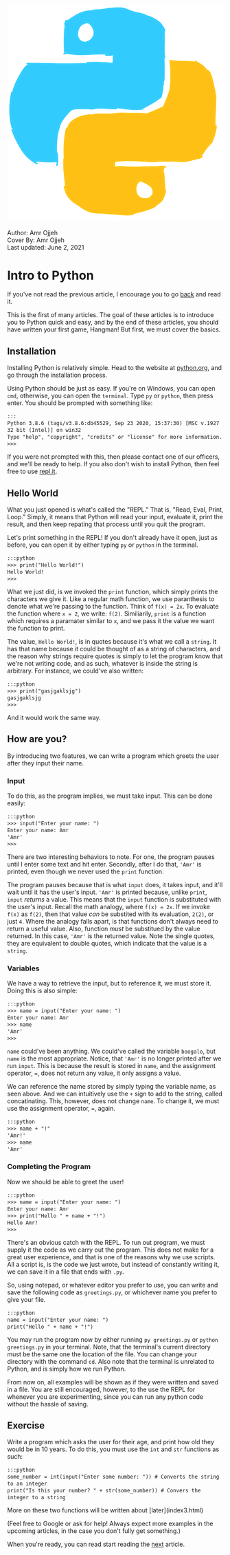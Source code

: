 ![](cover.png)
<figcaption>Author: Amr Ojjeh</figcaption>
<figcaption>Cover By: Amr Ojjeh</figcaption>
<figcaption>Last updated: June 2, 2021</figcaption>

# Intro to Python
If you've not read the previous article, I encourage you to go [back](index.html) and read it.

This is the first of many articles. The goal of these articles is to introduce you to Python quick and easy, and by the end of these articles, you should have written your first game, Hangman! But first, we must cover the basics.

## Installation
Installing Python is relatively simple. Head to the website at [python.org](https://www.python.org/), and go through the installation process.

Using Python should be just as easy. If you're on Windows, you can open `cmd`, otherwise, you can open the `terminal`. Type `py` or `python`, then press enter. You should be prompted with something like:

	:::
	Python 3.8.6 (tags/v3.8.6:db45529, Sep 23 2020, 15:37:30) [MSC v.1927 32 bit (Intel)] on win32
	Type "help", "copyright", "credits" or "license" for more information.
	>>>

If you were not prompted with this, then please contact one of our officers, and we'll be ready to help. If you also don't wish to install Python, then feel free to use [repl.it](https://repl.it).

## Hello World
What you just opened is what's called the "REPL." That is, "Read, Eval, Print, Loop." Simply, it means that Python will read your input, evaluate it, print the result, and then keep repating that process until you quit the program.

Let's print something in the REPL! If you don't already have it open, just as before, you can open it by either typing `py` or `python` in the terminal.

	:::python
	>>> print("Hello World!")
	Hello World!
	>>>

What we just did, is we invoked the `print` function, which simply prints the characters we give it. Like a regular math function, we use paranthesis to denote what we're passing to the function. Think of `f(x) = 2x`. To evaluate the function where `x = 2`, we write: `f(2)`. Similiarily, `print` is a function which requires a paramater similar to `x`, and we pass it the value we want the function to print.

The value, `Hello World!`, is in quotes because it's what we call a `string`. It has that name because it could be thought of as a string of characters, and the reason why strings require quotes is simply to let the program know that we're not writing code, and as such, whatever is inside the string is arbitrary. For instance, we could've also written:

	:::python
	>>> print("gasjgaklsjg")
	gasjgaklsjg
	>>>

And it would work the same way.

## How are you?
By introducing two features, we can write a program which greets the user after they input their name.

### Input
To do this, as the program implies, we must take input. This can be done easily:

	:::python
	>>> input("Enter your name: ")
	Enter your name: Amr
	'Amr'
	>>>

There are two interesting behaviors to note. For one, the program pauses until I enter some text and hit enter. Secondly, after I do that, `'Amr'` is printed, even though we never used the `print` function.

The program pauses because that is what `input` does, it takes input, and it'll wait until it has the user's input. `'Amr'` is printed because, unlike `print`, `input` *returns* a value. This means that the `input` function is substituted with the user's input. Recall the math analogy, where `f(x) = 2x`. If we invoke `f(x)` as `f(2)`, then that value *can* be substited with its evaluation, `2(2)`, or just `4`. Where the analogy falls apart, is that functions don't always need to return a useful value. Also, function *must* be substitued by the value returned. In this case, `'Amr'` is the returned value. Note the single quotes, they are equivalent to double quotes, which indicate that the value is a `string`.

### Variables
We have a way to retrieve the input, but to reference it, we must store it. Doing this is also simple:

	:::python
	>>> name = input("Enter your name: ")
	Enter your name: Amr
	>>> name
	'Amr'
	>>>

`name` could've been anything. We could've called the variable `boogalo`, but `name` is the most appropriate. Notice, that `'Amr'` is no longer printed after we run `input`. This is because the result is stored in `name`, and the assignment operator, `=`, does not return any value, it only assigns a value.

We can reference the name stored by simply typing the variable name, as seen above. And we can intuitively use the `+` sign to add to the string, called concatinating. This, however, does not change `name`. To change it, we must use the assignment operator, `=`, again. 

	:::python
	>>> name + "!"
	'Amr!'
	>>> name
	'Amr'

### Completing the Program
Now we should be able to greet the user!

	:::python
	>>> name = input("Enter your name: ")
	Enter your name: Amr
	>>> print("Hello " + name + "!")
	Hello Amr!
	>>>

There's an obvious catch with the REPL. To run out program, we must supply it the code as we carry out the program. This does not make for a great user experience, and that is one of the reasons why we use scripts. All a script is, is the code we just wrote, but instead of constantly writing it, we can save it in a file that ends with `.py`.

So, using notepad, or whatever editor you prefer to use, you can write and save the following code as `greetings.py`, or whichever name you prefer to give your file.

	:::python
	name = input("Enter your name: ")
	print("Hello " + name + "!")

You may run the program now by either running `py greetings.py` or `python greetings.py` in your terminal. Note, that the terminal's current directory must be the same one the location of the file. You can change your directory with the command `cd`. Also note that the terminal is unrelated to Python, and is simply how we run Python.

From now on, all examples will be shown as if they were written and saved in a file. You are still encouraged, however, to the use the REPL for whenever you are experimenting, since you can run any python code without the hassle of saving.

## Exercise
Write a program which asks the user for their age, and print how old they would be in 10 years. To do this, you must use the `int` and `str` functions as such: 

	:::python
	some_number = int(input("Enter some number: ")) # Converts the string to an integer
	print("Is this your number? " + str(some_number)) # Convers the integer to a string
<figcaption markdown="span">More on these two functions will be written about [later](index3.html)</figcaption>

(Feel free to Google or ask for help! Always expect more examples in the upcoming articles, in the case you don't fully get something.)

When you're ready, you can read start reading the [next](index2.html) article.
